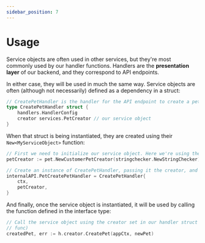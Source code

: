 ```yaml
---
sidebar_position: 7
---
```

# Usage

Service objects are often used in other services, but they're most commonly used by our handler functions. Handlers are
the **presentation layer** of our backend, and they correspond to API endpoints.

In either case, they will be used in much the same way. Service objects are often (although not necessarily) defined as
a dependency in a struct:

```go
// CreatePetHandler is the handler for the API endpoint to create a pet
type CreatePetHandler struct {
	handlers.HandlerConfig
	creator services.PetCreator // our service object
}
```

When that struct is being instantiated, they are created using their `New<MyServiceObject>` function:

```go
// First we need to initialize our service object. Here we're using the Customer version, which needs the string checker
petCreator := pet.NewCustomerPetCreator(stringchecker.NewStringChecker)

// Create an instance of CreatePetHandler, passing it the creator, and assign it to our generated Swagger Go code
internalAPI.PetCreatePetHandler = CreatePetHandler{
    ctx,
    petCreator,
}
```

And finally, once the service object is instantiated, it will be used by calling the function defined in the interface
type:

```go
// Call the service object using the creator set in our handler struct (`h` is the struct reference in this receiver 
// func)
createdPet, err := h.creator.CreatePet(appCtx, newPet)
```